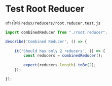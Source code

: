 
# Test Root Reducer

สร้างไฟล์​ `redux/reducers/root.reducer.test.js` 

```js
import combinedReducer from "./root.reducer";

describe('Combined Reducer', () => {
    
    it('Should has only 2 reducers', () => {
        const reducers = combinedReducer();
        
        expect(reducers.length).toBe(2);
    });

});
```